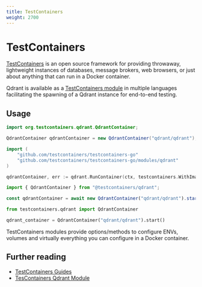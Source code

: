 ```yaml
---
title: TestContainers
weight: 2700
---
```


# TestContainers

[TestContainers](https://testcontainers.com/) is an open source framework for providing throwaway, lightweight instances of databases, message brokers, web browsers, or just about anything that can run in a Docker container.

Qdrant is available as a [TestContainers module](https://testcontainers.com/modules/qdrant/) in multiple languages facilitating the spawning of a Qdrant instance for end-to-end testing.

## Usage

```java
import org.testcontainers.qdrant.QdrantContainer;

QdrantContainer qdrantContainer = new QdrantContainer("qdrant/qdrant");
```

```go
import (
    "github.com/testcontainers/testcontainers-go"
    "github.com/testcontainers/testcontainers-go/modules/qdrant"
)

qdrantContainer, err := qdrant.RunContainer(ctx, testcontainers.WithImage("qdrant/qdrant"))
```

```typescript
import { QdrantContainer } from "@testcontainers/qdrant";

const qdrantContainer = await new QdrantContainer("qdrant/qdrant").start();
```

```python
from testcontainers.qdrant import QdrantContainer

qdrant_container = QdrantContainer("qdrant/qdrant").start()
```

TestContainers modules provide options/methods to configure ENVs, volumes and virtually everything you can configure in a Docker container.

## Further reading

- [TestContainers Guides](https://testcontainers.com/guides/)
- [TesContainers Qdrant Module](https://testcontainers.com/modules/qdrant/)
